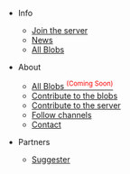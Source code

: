 * Info
  * [Join the server](join-server.md)
  * [News](news.md)
  * [All Blobs](all-blobs.md)

* About
  * [All Blobs <sup style="color:red">(Coming Soon)<sup>](all-blobs.md)
  * [Contribute to the blobs](contribute_blobs.md)
  * [Contribute to the server](contribute_server.md)
  * [Follow channels](follow.md)
  * [Contact](contact.md)

* Partners
  * [Suggester](suggester.md)
